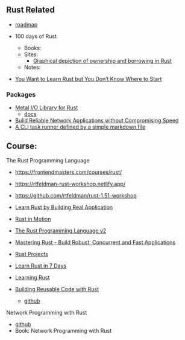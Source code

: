 ## Rust Related

- [roadmap](https://roadmap.sh/rust)


- 100 days of Rust
    - Books:
    - Sites:
        - [Graphical depiction of ownership and borrowing in Rust](https://rufflewind.com/2017-02-15/rust-move-copy-borrow)
    - Notes:

- [You Want to Learn Rust but You Don’t Know Where to Start](https://towardsdatascience.com/you-want-to-learn-rust-but-you-dont-know-where-to-start-fc826402d5ba)


### Packages
- [Metal I/O Library for Rust](https://github.com/tokio-rs/mio)
    - [docs](https://docs.rs/mio/latest/mio/)
- [Bulid Reliable Network Applications without Compromising Speed](https://tokio.rs)
- [A CLI task runner defined by a simple markdown file](https://github.com/jacobdeichert/mask)

## Course:

The Rust Programming Language
  - https://frontendmasters.com/courses/rust/
  - https://rtfeldman-rust-workshop.netlify.app/
  - https://github.com/rtfeldman/rust-1.51-workshop

- [Learn Rust by Building Real Application](https://www.udemy.com/course/rust-fundamentals/)
- [Rust in Motion](https://github.com/integer32llc/rust-in-motion-videos)
- [The Rust Programming Language v2](https://www.udemy.com/rust-lang/)
- [Mastering Rust - Build Robust, Concurrent and Fast Applications](https://github.com/PacktPublishing/Mastering-Rust-Build-Robust-Concurrent-and-Fast-Applications)
- [Rust Projects](https://github.com/PacktPublishing/Rust-Projects)
- [Learn Rust in 7 Days](https://github.com/PacktPublishing/-Learn-Rust-in-7-Days)
- [Learning Rust](https://github.com/PacktPublishing/Learning-Rust-video)
- [Building Reusable Code with Rust](https://www.packtpub.com/application-development/building-reusable-code-rust-video)
    - [github](https://github.com/PacktPublishing/Building-Reusable-Code-with-Rust)

Network Programming with Rust
  - [github](https://github.com/aswathy-Packt/Network-Programming-with-Rust)
  - Book: Network Programming with Rust


